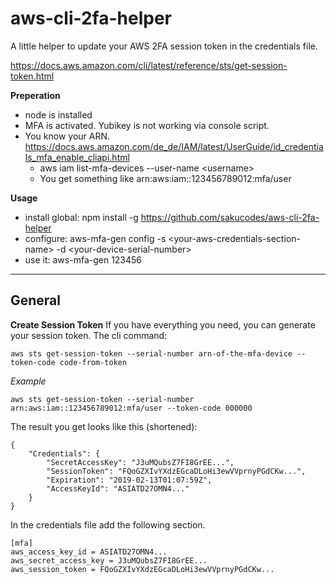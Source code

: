 # aws-cli-2fa-helper
A little helper to update your AWS 2FA session token in the credentials file.

https://docs.aws.amazon.com/cli/latest/reference/sts/get-session-token.html

**Preperation**
- node is installed
- MFA is activated. Yubikey is not working via console script.
- You know your ARN. https://docs.aws.amazon.com/de_de/IAM/latest/UserGuide/id_credentials_mfa_enable_cliapi.html
  - aws iam list-mfa-devices --user-name \<username\>
  - You get something like arn:aws:iam::123456789012:mfa/user

**Usage**

- install global: npm install -g https://github.com/sakucodes/aws-cli-2fa-helper
- configure: aws-mfa-gen config -s \<your-aws-credentials-section-name\> -d \<your-device-serial-number\>
- use it: aws-mfa-gen 123456

----

## General

**Create Session Token**
If you have everything you need, you can generate your session token.
The cli command:

`aws sts get-session-token --serial-number arn-of-the-mfa-device --token-code code-from-token`

_Example_

`aws sts get-session-token --serial-number arn:aws:iam::123456789012:mfa/user --token-code 000000`

The result you get looks like this (shortened):

```
{
    "Credentials": {
        "SecretAccessKey": "J3uMQubsZ7FI8GrEE...",
        "SessionToken": "FQoGZXIvYXdzEGcaDLoHi3ewVVprnyPGdCKw...",
        "Expiration": "2019-02-13T01:07:59Z",
        "AccessKeyId": "ASIATD27OMN4..."
    }
}
```

In the credentials file add the following section.
```
[mfa]
aws_access_key_id = ASIATD27OMN4...
aws_secret_access_key = J3uMQubsZ7FI8GrEE...
aws_session_token = FQoGZXIvYXdzEGcaDLoHi3ewVVprnyPGdCKw...
```


